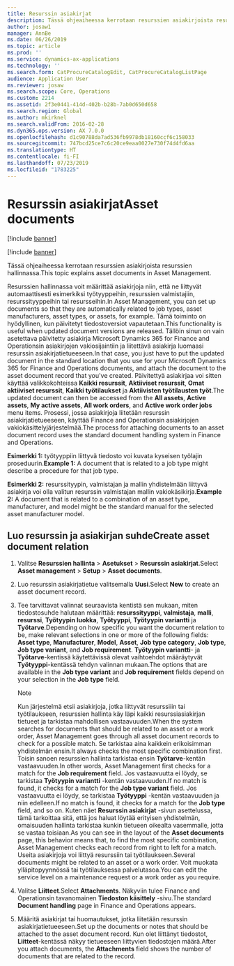 ```yaml
---
title: Resurssin asiakirjat
description: Tässä ohjeaiheessa kerrotaan resurssien asiakirjoista resurssien hallinnassa.
author: josaw1
manager: AnnBe
ms.date: 06/26/2019
ms.topic: article
ms.prod: ''
ms.service: dynamics-ax-applications
ms.technology: ''
ms.search.form: CatProcureCatalogEdit, CatProcureCatalogListPage
audience: Application User
ms.reviewer: josaw
ms.search.scope: Core, Operations
ms.custom: 2214
ms.assetid: 2f3e0441-414d-402b-b28b-7ab0d650d658
ms.search.region: Global
ms.author: mkirknel
ms.search.validFrom: 2016-02-28
ms.dyn365.ops.version: AX 7.0.0
ms.openlocfilehash: d1c90788da7ad536fb9978db18160ccf6c158033
ms.sourcegitcommit: 747bcd25ce7c6c20ce9eaa0027e730f74d4fd6aa
ms.translationtype: HT
ms.contentlocale: fi-FI
ms.lasthandoff: 07/23/2019
ms.locfileid: "1783225"
---
```

# <a name="asset-documents"></a><span data-ttu-id="6cf6e-103">Resurssin asiakirjat</span><span class="sxs-lookup"><span data-stu-id="6cf6e-103">Asset documents</span></span>

[!include [banner](../../includes/banner.md)]

[!include [banner](../../includes/preview-banner.md)]

<span data-ttu-id="6cf6e-104">Tässä ohjeaiheessa kerrotaan resurssien asiakirjoista resurssien hallinnassa.</span><span class="sxs-lookup"><span data-stu-id="6cf6e-104">This topic explains asset documents in Asset Management.</span></span>

<span data-ttu-id="6cf6e-105">Resurssien hallinnassa voit määrittää asiakirjoja niin, että ne liittyvät automaattisesti esimerkiksi työtyyppeihin, resurssien valmistajiin, resurssityyppeihin tai resursseihin.</span><span class="sxs-lookup"><span data-stu-id="6cf6e-105">In Asset Management, you can set up documents so that they are automatically related to job types, asset manufacturers, asset types, or assets, for example.</span></span> <span data-ttu-id="6cf6e-106">Tämä toiminto on hyödyllinen, kun päivitetyt tiedostoversiot vapautetaan.</span><span class="sxs-lookup"><span data-stu-id="6cf6e-106">This functionality is useful when updated document versions are released.</span></span> <span data-ttu-id="6cf6e-107">Tällöin sinun on vain asetettava päivitetty asiakirja Microsoft Dynamics 365 for Finance and Operationsin asiakirjojen vakiosijaintiin ja liitettävä asiakirja luomaasi resurssin asiakirjatietueeseen.</span><span class="sxs-lookup"><span data-stu-id="6cf6e-107">In that case, you just have to put the updated document in the standard location that you use for your Microsoft Dynamics 365 for Finance and Operations documents, and attach the document to the asset document record that you've created.</span></span> <span data-ttu-id="6cf6e-108">Päivitettyä asiakirjaa voi sitten käyttää valikkokohteissa **Kaikki resurssit**, **Aktiiviset resurssit**, **Omat aktiiviset resurssit**, **Kaikki työtilaukset** ja **Aktiivisten työtilausten työt**.</span><span class="sxs-lookup"><span data-stu-id="6cf6e-108">The updated document can then be accessed from the **All assets**, **Active assets**, **My active assets**, **All work orders**, and **Active work order jobs** menu items.</span></span> <span data-ttu-id="6cf6e-109">Prosessi, jossa asiakirjoja liitetään resurssin asiakirjatietueeseen, käyttää Finance and Operationsin asiakirjojen vakiokäsittelyjärjestelmää.</span><span class="sxs-lookup"><span data-stu-id="6cf6e-109">The process for attaching documents to an asset document record uses the standard document handling system in Finance and Operations.</span></span>

<span data-ttu-id="6cf6e-110">**Esimerkki 1:** työtyyppiin liittyvä tiedosto voi kuvata kyseisen työlajin proseduurin.</span><span class="sxs-lookup"><span data-stu-id="6cf6e-110">**Example 1:** A document that is related to a job type might describe a procedure for that job type.</span></span>

<span data-ttu-id="6cf6e-111">**Esimerkki 2:** resurssityypin, valmistajan ja mallin yhdistelmään liittyvä asiakirja voi olla valitun resurssin valmistajan mallin vakiokäsikirja.</span><span class="sxs-lookup"><span data-stu-id="6cf6e-111">**Example 2:** A document that is related to a combination of an asset type, manufacturer, and model might be the standard manual for the selected asset manufacturer model.</span></span>

## <a name="create-asset-document-relation"></a><span data-ttu-id="6cf6e-112">Luo resurssin ja asiakirjan suhde</span><span class="sxs-lookup"><span data-stu-id="6cf6e-112">Create asset document relation</span></span>

1. <span data-ttu-id="6cf6e-113">Valitse **Resurssien hallinta** \> **Asetukset** \> **Resurssin asiakirjat**.</span><span class="sxs-lookup"><span data-stu-id="6cf6e-113">Select **Asset management** \> **Setup** \> **Asset documents**.</span></span>
2. <span data-ttu-id="6cf6e-114">Luo resurssin asiakirjatietue valitsemalla **Uusi**.</span><span class="sxs-lookup"><span data-stu-id="6cf6e-114">Select **New** to create an asset document record.</span></span>
3. <span data-ttu-id="6cf6e-115">Tee tarvittavat valinnat seuraavista kentistä sen mukaan, miten tiedostosuhde halutaan määrittää: **resurssityyppi**, **valmistaja**, **malli**, **resurssi**, **Työtyypin luokka**, **Työtyyppi**, **Työtyypin variantti** ja **Työtarve**.</span><span class="sxs-lookup"><span data-stu-id="6cf6e-115">Depending on how specific you want the document relation to be, make relevant selections in one or more of the following fields: **Asset type**, **Manufacturer**, **Model**, **Asset**, **Job type category**, **Job type**, **Job type variant**, and **Job requirement**.</span></span> <span data-ttu-id="6cf6e-116">**Työtyypin variantti**- ja **Työtarve**-kentissä käytettävissä olevat vaihtoehdot määräytyvät **Työtyyppi**-kentässä tehdyn valinnan mukaan.</span><span class="sxs-lookup"><span data-stu-id="6cf6e-116">The options that are available in the **Job type variant** and **Job requirement** fields depend on your selection in the **Job type** field.</span></span>

    > [!NOTE]
    > <span data-ttu-id="6cf6e-117">Kun järjestelmä etsii asiakirjoja, jotka liittyvät resurssiiin tai työtilaukseen, resurssien hallinta käy läpi kaikki resurssiasiakirjan tietueet ja tarkistaa mahdollisen vastaavuuden.</span><span class="sxs-lookup"><span data-stu-id="6cf6e-117">When the system searches for documents that should be related to an asset or a work order, Asset Management goes through all asset document records to check for a possible match.</span></span> <span data-ttu-id="6cf6e-118">Se tarkistaa aina kaikkein erikoisimman yhdistelmän ensin.</span><span class="sxs-lookup"><span data-stu-id="6cf6e-118">It always checks the most specific combination first.</span></span> <span data-ttu-id="6cf6e-119">Toisin sanoen resurssien hallinta tarkistaa ensin **Työtarve**-kentän vastaavuuden.</span><span class="sxs-lookup"><span data-stu-id="6cf6e-119">In other words, Asset Management first checks for a match for the **Job requirement** field.</span></span> <span data-ttu-id="6cf6e-120">Jos vastaavuutta ei löydy, se tarkistaa **Työtyypin variantti** -kentän vastaavuuden.</span><span class="sxs-lookup"><span data-stu-id="6cf6e-120">If no match is found, it checks for a match for the **Job type variant** field.</span></span> <span data-ttu-id="6cf6e-121">Jos vastaavuutta ei löydy, se tarkistaa **Työtyyppi** -kentän vastaavuuden ja niin edelleen.</span><span class="sxs-lookup"><span data-stu-id="6cf6e-121">If no match is found, it checks for a match for the **Job type** field, and so on.</span></span> <span data-ttu-id="6cf6e-122">Kuten näet **Resurssin asiakirjat** -sivun asettelussa, tämä tarkoittaa sitä, että jos haluat löytää erityisen yhdistelmän, omaisuuden hallinta tarkistaa kunkin tietueen oikealta vasemmalle, jotta se vastaa toisiaan.</span><span class="sxs-lookup"><span data-stu-id="6cf6e-122">As you can see in the layout of the **Asset documents** page, this behavior means that, to find the most specific combination, Asset Management checks each record from right to left for a match.</span></span> <span data-ttu-id="6cf6e-123">Useita asiakirjoja voi liittyä resurssiin tai työtilaukseen.</span><span class="sxs-lookup"><span data-stu-id="6cf6e-123">Several documents might be related to an asset or a work order.</span></span> <span data-ttu-id="6cf6e-124">Voit muokata ylläpitopyynnössä tai työtilauksessa palvelutasoa.</span><span class="sxs-lookup"><span data-stu-id="6cf6e-124">You can edit the service level on a maintenance request or a work order as you require.</span></span>

4. <span data-ttu-id="6cf6e-125">Valitse **Liitteet**.</span><span class="sxs-lookup"><span data-stu-id="6cf6e-125">Select **Attachments**.</span></span> <span data-ttu-id="6cf6e-126">Näkyviin tulee Finance and Operationsin tavanomainen **Tiedoston käsittely** -sivu.</span><span class="sxs-lookup"><span data-stu-id="6cf6e-126">The standard **Document handling** page in Finance and Operations appears.</span></span>
5. <span data-ttu-id="6cf6e-127">Määritä asiakirjat tai huomautukset, jotka liitetään resurssin asiakirjatietueeseen.</span><span class="sxs-lookup"><span data-stu-id="6cf6e-127">Set up the documents or notes that should be attached to the asset document record.</span></span> <span data-ttu-id="6cf6e-128">Kun olet liittänyt tiedostot, **Liitteet**-kentässä näkyy tietueeseen liittyvien tiedostojen määrä.</span><span class="sxs-lookup"><span data-stu-id="6cf6e-128">After you attach documents, the **Attachments** field shows the number of documents that are related to the record.</span></span>
